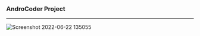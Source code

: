 ### AndroCoder Project
-----
![Screenshot 2022-06-22 135055](https://user-images.githubusercontent.com/74202040/174980446-02515fd9-8605-4817-8393-0cc7ab7b51ff.jpg)
